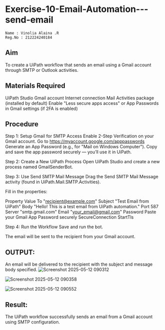 # Exercise-10-Email-Automation---send-email

~~~
Name : Vinolia Alaina .R
Reg.No : 212224240184
~~~

## Aim
To create a UiPath workflow that sends an email using a Gmail account through SMTP or Outlook activities.

## Materials Required

UiPath Studio
Gmail account
Internet connection
Mail Activities package (installed by default)
Enable "Less secure apps access" or App Passwords in Gmail settings (if 2FA is enabled)

## Procedure

Step 1: Setup Gmail for SMTP Access
Enable 2-Step Verification on your Gmail account.
Go to https://myaccount.google.com/apppasswords
Generate an App Password (e.g., for "Mail on Windows Computer"). 
Copy and save the app password securely — you’ll use it in UiPath.

Step 2: Create a New UiPath Process
Open UiPath Studio and create a new process named GmailSenderBot.

Step 3: Use Send SMTP Mail Message
Drag the Send SMTP Mail Message activity (found in UiPath.Mail.SMTP.Activities).

Fill in the properties:

Property	Value
To	"recipient@example.com"
Subject	"Test Email from UiPath"
Body	"Hello! This is a test email from UiPath automation."
Port	587
Server	"smtp.gmail.com"
Email	"your_email@gmail.com"
Password	Paste your Gmail App Password securely
SecureConnection	StartTls

Step 4: Run the Workflow
Save and run the bot.

The email will be sent to the recipient from your Gmail account.

## OUTPUT:
An email will be delivered to the recipient with the subject and message body specified.
![Screenshot 2025-05-12 090312](https://github.com/user-attachments/assets/17c09443-5eae-44ff-a074-6ff1bfc1edbd)

![Screenshot 2025-05-12 090358](https://github.com/user-attachments/assets/3373b9ee-358d-4f6a-97f3-7de74e15912f)

![Screenshot 2025-05-12 090552](https://github.com/user-attachments/assets/85d91a88-5d83-4ae9-a8ee-f1eed8c67373)

## Result:
The UiPath workflow successfully sends an email from a Gmail account using SMTP configuration.
